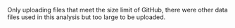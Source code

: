 Only uploading files that meet the size limit of GitHub, there were other data files used in this analysis but too large to be uploaded. 
